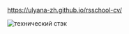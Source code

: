 https://ulyana-zh.github.io/rsschool-cv/

![технический стэк](https://user-images.githubusercontent.com/70816049/107279443-795dbd80-6a70-11eb-86f8-7a963dfd2655.png)
